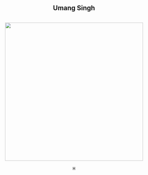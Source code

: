 <h2 align='center'> Umang Singh </h2>

<p align="center">
  <br><img src="https://media.tumblr.com/tumblr_mcooc7pzDK1rn7m2g.gif" width="450px"><br><br>
  <samp> 
    H
  </samp>
  <br>
  
</p>


